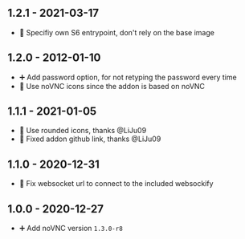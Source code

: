 ## 1.2.1 - 2021-03-17

* 🐛 Specifiy own S6 entrypoint, don't rely on the base image


## 1.2.0 - 2012-01-10

* ➕ Add password option, for not retyping the password every time
* 🔨 Use noVNC icons since the addon is based on noVNC


## 1.1.1 - 2021-01-05

* 🔨 Use rounded icons, thanks @LiJu09
* 🔨 Fixed addon github link, thanks @LiJu09


## 1.1.0 - 2020-12-31

* 🐛 Fix websocket url to connect to the included websockify


## 1.0.0 - 2020-12-27

* ➕ Add noVNC version `1.3.0-r8`
